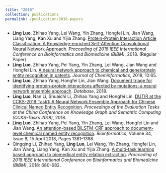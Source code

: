 ```yaml
---
title: "2018"
collection: publications
permalink: /publication/2018-papers
---
```

- **Ling Luo**, Zhihao Yang, Lei Wang, Yin Zhang, Hongfei Lin, Jian Wang, Liang Yang, Kan Xu and Yijia Zhang. [Protein-Protein Interaction Article Classification: A Knowledge-enriched Self-Attention Convolutional Neural Network Approach](https://ieeexplore.ieee.org/abstract/document/8621362). *Procceding of 2018 IEEE International Conference on Bioinformatics and Biomedicine (BIBM)*, 2018. (Regular Paper)
- **Ling Luo**, Zhihao Yang, Pei Yang, Yin Zhang, Lei Wang, Jian Wang and Hongfei Lin. [A neural network approach to chemical and gene/protein entity recognition in patents](https://jcheminf.biomedcentral.com/articles/10.1186/s13321-018-0318-3). *Journal of Cheminformatics*, 2018, 10:65.
- **Ling Luo**, Zhihao Yang, Hongfei Lin, Jian Wang. [Document triage for identifying protein–protein interactions affected by mutations: a neural network ensemble approach](https://academic.oup.com/database/article/doi/10.1093/database/bay097/5103353). *Database*, 2018.
- **Ling Luo**, Nan Li, Shuaichi Li, Zhihao Yang and Hongfei Lin. [DUTIR at the CCKS-2018 Task1: A Neural Network Ensemble Approach for Chinese Clinical Named Entity Recognition](http://ceur-ws.org/Vol-2242/paper02.pdf). *Proceedings of the Evaluation Tasks at the China Conference on Knowledge Graph and Semantic Computing (CCKS-Tasks 2018)*, 2018.
- **Ling Luo**, Zhihao Yang, Pei Yang, Yin Zhang, Lei Wang, Hongfei Lin and Jian Wang. [An attention-based BiLSTM-CRF approach to document-level chemical named entity recognition](https://academic.oup.com/bioinformatics/advance-article-abstract/doi/10.1093/bioinformatics/btx761/4657076?redirectedFrom=PDF). *Bioinformatics*, Volume 34, Issue 8, 15 April 2018, Pages 1381–1388.
- Qingqing Li, Zhihao Yang, **Ling Luo**, Lei Wang, Yin Zhang, Hongfei Lin, Jian Wang, Liang Yang, Kan Xu and Yijia Zhang. [A multi-task learning based approach to biomedical entity relation extraction](https://ieeexplore.ieee.org/abstract/document/8621284). *Procceding of 2018 IEEE International Conference on Bioinformatics and Biomedicine (BIBM)*, 2018: 680-682.